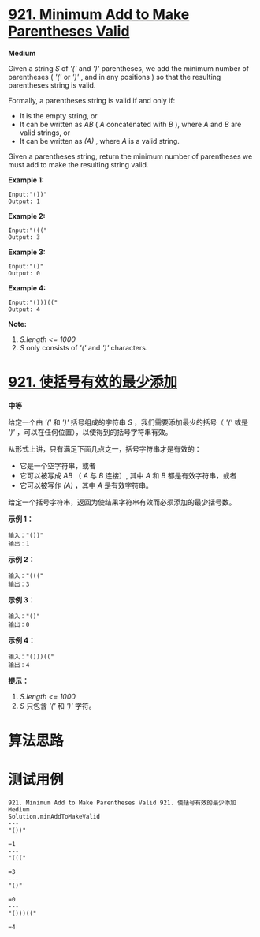 # [921. Minimum Add to Make Parentheses Valid][enTitle]

**Medium**

Given a string  *S*  of  *'('*  and  *')'*  parentheses, we add the minimum number of parentheses (  *'('*  or  *')'* , and in any positions ) so that the resulting parentheses string is valid.

Formally, a parentheses string is valid if and only if:

- It is the empty string, or 
- It can be written as  *AB*  ( *A*  concatenated with  *B* ), where  *A*  and  *B*  are valid strings, or 
- It can be written as  *(A)* , where  *A*  is a valid string.

Given a parentheses string, return the minimum number of parentheses we must add to make the resulting string valid.



**Example 1:** 

```
Input:"())"
Output: 1
```


**Example 2:** 

```
Input:"((("
Output: 3
```


**Example 3:** 

```
Input:"()"
Output: 0
```


**Example 4:** 

```
Input:"()))(("
Output: 4
```









**Note:** 

1.  *S.length <= 1000*  
2.  *S*  only consists of  *'('*  and  *')'*  characters.














# [921. 使括号有效的最少添加][cnTitle]

**中等**

给定一个由  *'('*  和  *')'*  括号组成的字符串  *S* ，我们需要添加最少的括号（  *'('*  或是  *')'* ，可以在任何位置），以使得到的括号字符串有效。

从形式上讲，只有满足下面几点之一，括号字符串才是有效的：

- 它是一个空字符串，或者 
- 它可以被写成  *AB*  （ *A*  与  *B*  连接）, 其中  *A*  和  *B*  都是有效字符串，或者 
- 它可以被写作  *(A)* ，其中  *A*  是有效字符串。

给定一个括号字符串，返回为使结果字符串有效而必须添加的最少括号数。



**示例 1：** 

```
输入："())"
输出：1

```

**示例 2：** 

```
输入："((("
输出：3

```

**示例 3：** 

```
输入："()"
输出：0

```

**示例 4：** 

```
输入："()))(("
输出：4
```



**提示：** 

1.  *S.length <= 1000*  
2.  *S*  只包含  *'('*  和  *')'*  字符。






# 算法思路

# 测试用例
```
921. Minimum Add to Make Parentheses Valid 921. 使括号有效的最少添加 Medium
Solution.minAddToMakeValid
---
"())"

=1
---
"((("

=3
---
"()"

=0
---
"()))(("

=4
```

[enTitle]: https://leetcode.com/problems/minimum-add-to-make-parentheses-valid/
[cnTitle]: https://leetcode-cn.com/problems/minimum-add-to-make-parentheses-valid/
